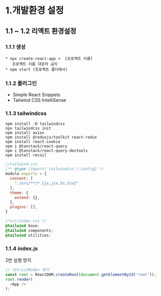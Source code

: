 # 1.개발환경 설정

## 1.1 ~ 1.2 리액트 환경설정
### 1.1.1 생성
```
* npx create-react-app +  [프로젝트 이름]
   프로젝트 이름 대문자 금지
* npm start (프로젝트 폴더에서)
```

### 1.1.2 플러그인
* Simple React Snippets
* Tailwind CSS IntelliSense

### 1.1.3  tailwindcss
```
npm install -D tailwindcss
npx tailwindcss init
npm install axios
npm install @reduxjs/toolkit react-redux
npm install react-cookie
npm i @tanstack/react-query
npm i @tanstack/react-query-devtools
npm install recoil
```

```javascript
//tailwind.css 
/** @type {import('tailwindcss').Config} */
module.exports = {
  content: [
    "./src/**/*.{js,jsx,ts,tsx}"
  ],
  theme: {
    extend: {},
  },
  plugins: [],
}
```
```css
/*src/index.css */
@tailwind base;
@tailwind components;
@tailwind utilities;
```
### 1.1.4 index.js
2번 실행 방지
```javascript
// <StrictMode> 제거
const root = ReactDOM.createRoot(document.getElementById('root'));
root.render(
  <App />
);
```
